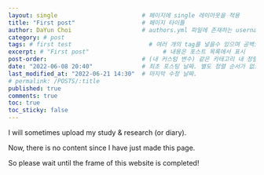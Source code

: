 ```yaml
---
layout: single                        # 페이지에 single 레이아웃을 적용
title: "First post"                   # 페이지 타이틀
author: DaYun Choi                    # authors.yml 파일에 존재하는 username 값
category: # post
tags: # first test                      # 여러 개의 tag를 넣을수 있으며 공백으로 구분
excerpt: # "First post"                     # 내용은 포스트 목록에서 표시
post-order:                           # (내 커스텀 변수) 같은 카테고리 내 정렬 순서
date: "2022-06-08 20:40"              # 최초 포스팅 날짜. 별도 정렬 순서가 없으면 이 값으로 정렬됨. 파일명에 기록되어있다면 생략 가능.
last_modified_at: "2022-06-21 14:30"  # 마지막 수정 날짜.
# permalink: /POSTS/:title
published: true
comments: true
toc: true
toc_sticky: false
---
```


I will sometimes upload my study & research (or diary).

Now, there is no content since I have just made this page.

So please wait until the frame of this website is completed!


